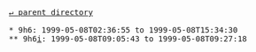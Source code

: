 <pre>
  <a href="../">&#x21b5; parent directory</a>
  
  * 9h6: 1999-05-08T02:36:55 to 1999-05-08T15:34:30
  ** 9h6<a href="i">i</a>: 1999-05-08T09:05:43 to 1999-05-08T09:27:18
</pre>
